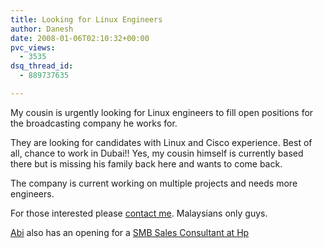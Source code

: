 ```yaml
---
title: Looking for Linux Engineers
author: Danesh
date: 2008-01-06T02:10:32+00:00
pvc_views:
  - 3535
dsq_thread_id:
  - 889737635

---
```

My cousin is urgently looking for Linux engineers to fill open positions for the broadcasting company he works for.

They are looking for candidates with Linux and Cisco experience. Best of all, chance to work in Dubai!! Yes, my cousin himself is currently based there but is missing his family back here and wants to come back.

The company is current working on multiple projects and needs more engineers.

For those interested please [contact me][1]. Malaysians only guys.

[Abi][2] also has an opening for a [SMB Sales Consultant at Hp][3]

 [1]: /contact-me/
 [2]: http://www.abinesh.com/
 [3]: http://www.abinesh.com/delirium/posts/job-hp/#comment-634